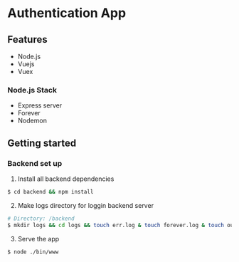 # Authentication App

## Features

* Node.js
* Vuejs
* Vuex

### Node.js Stack

- Express server
- Forever
- Nodemon

## Getting started

### Backend set up
1. Install all backend dependencies
```bash
$ cd backend && npm install
```

2. Make logs directory for loggin backend server
```bash
# Directory: /backend
$ mkdir logs && cd logs && touch err.log & touch forever.log & touch out.log 
```

3. Serve the app
```bash
$ node ./bin/www
```
